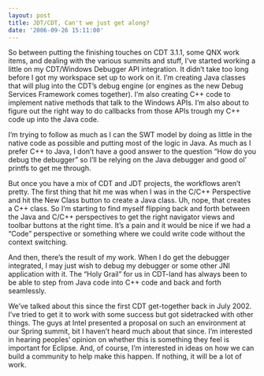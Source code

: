 ```yaml
---
layout: post
title: JDT/CDT, Can't we just get along?
date: '2006-09-26 15:11:00'
---
```



So between putting the finishing touches on CDT 3.1.1, some QNX work items, and dealing with the various summits and stuff, I’ve started working a little on my CDT/Windows Debugger API integration. It didn’t take too long before I got my workspace set up to work on it. I’m creating Java classes that will plug into the CDT’s debug engine (or engines as the new Debug Services Framework comes together). I’m also creating C++ code to implement native methods that talk to the Windows APIs. I’m also about to figure out the right way to do callbacks from those APIs trough my C++ code up into the Java code.

I’m trying to follow as much as I can the SWT model by doing as little in the native code as possible and putting most of the logic in Java. As much as I prefer C++ to Java, I don’t have a good answer to the question “How do you debug the debugger” so I’ll be relying on the Java debugger and good ol’ printfs to get me through.

But once you have a mix of CDT and JDT projects, the workflows aren’t pretty. The first thing that hit me was when I was in the C/C++ Perspective and hit the New Class button to create a Java class. Uh, nope, that creates a C++ class. So I’m starting to find myself flipping back and forth between the Java and C/C++ perspectives to get the right navigator views and toolbar buttons at the right time. It’s a pain and it would be nice if we had a “Code” perspective or something where we could write code without the context switching.

And then, there’s the result of my work. When I do get the debugger integrated, I may just wish to debug my debugger or some other JNI application with it. The “Holy Grail” for us in CDT-land has always been to be able to step from Java code into C++ code and back and forth seamlessly.

We’ve talked about this since the first CDT get-together back in July 2002. I’ve tried to get it to work with some success but got sidetracked with other things. The guys at Intel presented a proposal on such an environment at our Spring summit, bit I haven’t heard much about that since. I’m interested in hearing peoples’ opinion on whether this is something they feel is important for Eclipse. And, of course, I’m interested in ideas on how we can build a community to help make this happen. If nothing, it will be a lot of work.


